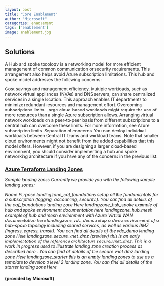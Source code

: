 ```yaml
---
layout: post
title: "Core Enablement"
author: "Microsoft"
categories: enablement
tags: ['enablement']
image: enablement.jpg
---
```


## Solutions

A Hub and spoke topology is a networking model for more efficient management of common communication or security requirements. This arrangement also helps avoid Azure subscription limitations. This hub and spoke model addresses the following concerns:

Cost savings and management efficiency. Multiple workloads, such as network virtual appliances (NVAs) and DNS servers, can share centralized services in a single location. This approach enables IT departments to minimize redundant resources and management effort.
Overcoming subscriptions limits. Large cloud-based workloads might require the use of more resources than a single Azure subscription allows. Arranging virtual network workloads on a peer-to-peer basis from different subscriptions to a central hub can overcome these limits. For more information, see Azure subscription limits.
Separation of concerns. You can deploy individual workloads between Central IT teams and workload teams.
Note that smaller cloud environments might not benefit from the added capabilities that this model offers. However, if you are designing a larger cloud-based environment, you should consider implementing a hub and spoke networking architecture if you have any of the concerns in the previous list.

<div class="mstitlebox">
<h3><a href="https://github.com/Azure/caf-terraform-landingzonese">Azure Terraform Landing Zones</a></h3>
</div>
<div class ="textbox">
<i>Sample landing zones
Currently we provide you with the following sample landing zones:

Name	Purpose
landingzone_caf_foundations	setup all the fundamentals for a subscription (logging, accounting, security.). You can find all details of the caf_foundations landing zone Here
landingzone_hub_spoke	example of hub and spoke environment documentation here
landingzone_hub_mesh	example of hub and mesh environment with Azure Virtual WAN documentation here
landingzone_vdc_demo	setup a demo environment of a hub-spoke topology including shared services, as well as various DMZ (ingress, egress, transit). You can find all details of the vdc_demo landing zone Here
landingzone_secure_vnet_dmz	(preview) this is an early implementation of the reference architecture secure_vnet_dmz. This is a work in progress used to illustrate landing zone creation process as described here . You can find all details of the secure vnet dmz landing zone Here
landingzone_starter	this is an empty landing zones to use as a template to develop a level 2 landing zone. You can find all details of the starter landing zone Here</i>
<br>
<h4>(provided by Microsoft)</h4>
</div>

<p>
<br>
<p>